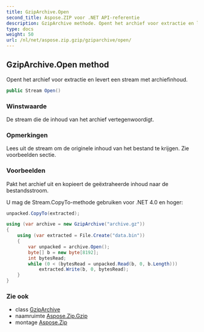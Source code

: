 ```yaml
---
title: GzipArchive.Open
second_title: Aspose.ZIP voor .NET API-referentie
description: GzipArchive methode. Opent het archief voor extractie en levert een stream met archiefinhoud.
type: docs
weight: 50
url: /nl/net/aspose.zip.gzip/gziparchive/open/
---
```

## GzipArchive.Open method

Opent het archief voor extractie en levert een stream met archiefinhoud.

```csharp
public Stream Open()
```

### Winstwaarde

De stream die de inhoud van het archief vertegenwoordigt.

### Opmerkingen

Lees uit de stream om de originele inhoud van het bestand te krijgen. Zie voorbeelden sectie.

### Voorbeelden

Pakt het archief uit en kopieert de geëxtraheerde inhoud naar de bestandsstroom.

U mag de Stream.CopyTo-methode gebruiken voor .NET 4.0 en hoger:

```csharp
unpacked.CopyTo(extracted);
```

```csharp
using (var archive = new GzipArchive("archive.gz"))
{
    using (var extracted = File.Create("data.bin"))
    {
        var unpacked = archive.Open();
        byte[] b = new byte[8192];
        int bytesRead;
        while (0 < (bytesRead = unpacked.Read(b, 0, b.Length)))
            extracted.Write(b, 0, bytesRead);
    }            
}
```

### Zie ook

* class [GzipArchive](../)
* naamruimte [Aspose.Zip.Gzip](../../gziparchive/)
* montage [Aspose.Zip](../../../)


